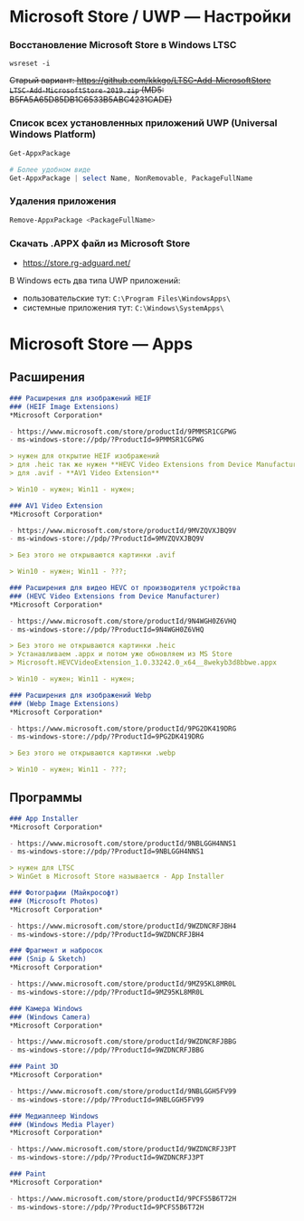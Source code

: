# Microsoft Store / UWP — Настройки

### Восстановление Microsoft Store в Windows LTSC
```
wsreset -i
```

~~Старый вариант: https://github.com/kkkgo/LTSC-Add-MicrosoftStore  
`LTSC-Add-MicrosoftStore-2019.zip` (MD5: B5FA5A65D85DB1C6533B5ABC4231CADE)~~


### Список всех установленных приложений UWP (Universal Windows Platform)
```powershell
Get-AppxPackage

# Более удобном виде
Get-AppxPackage | select Name, NonRemovable, PackageFullName
```


### Удаления приложения
```powershell
Remove-AppxPackage <PackageFullName>
```


### Скачать .APPX файл из Microsoft Store
- https://store.rg-adguard.net/

В Windows есть два типа UWP приложений:
- пользовательские тут: `C:\Program Files\WindowsApps\`
- системные приложения тут: `C:\Windows\SystemApps\`






# Microsoft Store — Apps


## Расширения

```markdown
### Расширения для изображений HEIF
### (HEIF Image Extensions)
*Microsoft Corporation*

- https://www.microsoft.com/store/productId/9PMMSR1CGPWG
- ms-windows-store://pdp/?ProductId=9PMMSR1CGPWG

> нужен для открытие HEIF изображений
> для .heic так же нужен **HEVC Video Extensions from Device Manufacturer**
> для .avif - **AV1 Video Extension**

> Win10 - нужен; Win11 - нужен;
```

```markdown
### AV1 Video Extension
*Microsoft Corporation*

- https://www.microsoft.com/store/productId/9MVZQVXJBQ9V
- ms-windows-store://pdp/?ProductId=9MVZQVXJBQ9V

> Без этого не открываются картинки .avif

> Win10 - нужен; Win11 - ???;
```

```markdown
### Расширения для видео HEVC от производителя устройства
### (HEVC Video Extensions from Device Manufacturer)
*Microsoft Corporation*

- https://www.microsoft.com/store/productId/9N4WGH0Z6VHQ
- ms-windows-store://pdp/?ProductId=9N4WGH0Z6VHQ

> Без этого не открываются картинки .heic
> Устанавливаем .appx и потом уже обновляем из MS Store
> Microsoft.HEVCVideoExtension_1.0.33242.0_x64__8wekyb3d8bbwe.appx

> Win10 - нужен; Win11 - нужен;
```

```markdown
### Расширения для изображений Webp
### (Webp Image Extensions)
*Microsoft Corporation*

- https://www.microsoft.com/store/productId/9PG2DK419DRG
- ms-windows-store://pdp/?ProductId=9PG2DK419DRG

> Без этого не открываются картинки .webp

> Win10 - нужен; Win11 - ???;
```

## Программы

```markdown
### App Installer
*Microsoft Corporation*

- https://www.microsoft.com/store/productId/9NBLGGH4NNS1
- ms-windows-store://pdp/?ProductId=9NBLGGH4NNS1

> нужен для LTSC
> WinGet в Microsoft Store называется - App Installer
```

```markdown
### Фотографии (Майкрософт)
### (Microsoft Photos)
*Microsoft Corporation*

- https://www.microsoft.com/store/productId/9WZDNCRFJBH4
- ms-windows-store://pdp/?ProductId=9WZDNCRFJBH4
```

```markdown
### Фрагмент и набросок
### (Snip & Sketch)
*Microsoft Corporation*

- https://www.microsoft.com/store/productId/9MZ95KL8MR0L
- ms-windows-store://pdp/?ProductId=9MZ95KL8MR0L
```

```markdown
### Камера Windows
### (Windows Camera)
*Microsoft Corporation*

- https://www.microsoft.com/store/productId/9WZDNCRFJBBG
- ms-windows-store://pdp/?ProductId=9WZDNCRFJBBG
```

```markdown
### Paint 3D
*Microsoft Corporation*

- https://www.microsoft.com/store/productId/9NBLGGH5FV99
- ms-windows-store://pdp/?ProductId=9NBLGGH5FV99
```

```markdown
### Медиаплеер Windows
### (Windows Media Player)
*Microsoft Corporation*

- https://www.microsoft.com/store/productId/9WZDNCRFJ3PT
- ms-windows-store://pdp/?ProductId=9WZDNCRFJ3PT
```

```markdown
### Paint
*Microsoft Corporation*

- https://www.microsoft.com/store/productId/9PCFS5B6T72H
- ms-windows-store://pdp/?ProductId=9PCFS5B6T72H
```